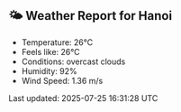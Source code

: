 <!-- WEATHER-START -->
## 🌤 Weather Report for Hanoi

- Temperature: 26°C
- Feels like: 26°C
- Conditions: overcast clouds
- Humidity: 92%
- Wind Speed: 1.36 m/s

Last updated: 2025-07-25 16:31:28 UTC
<!-- WEATHER-END -->
